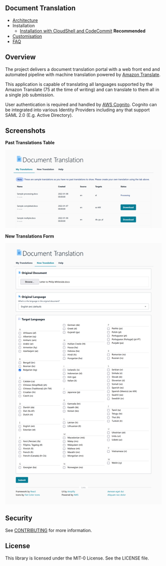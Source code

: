 <!--
Copyright Amazon.com, Inc. or its affiliates. All Rights Reserved.
SPDX-License-Identifier: MIT-0
-->

## Document Translation

- [Architecture](docs/Architecture.md)
- Installation
  - [Installation with CloudShell and CodeCommit](docs/Installation-CodeCommit-CloudShell.md) **Recommended**
- [Customisation](docs/Customisation.md)
- [FAQ](docs/FAQ.md)

## Overview
The project delivers a document translation portal with a web front end and automated pipeline with machine translation powered by [Amazon Translate](https://aws.amazon.com/translate/). 

This application is capable of translating all languages supported by the Amazon Translate (75 at the time of writing) and can translate to them all in a single job submission.

User authentication is required and handled by [AWS Cognito](https://aws.amazon.com/cognito/). Cognito can be integrated into various Identity Providers including any that support SAML 2.0 (E.g. Active Directory).

## Screenshots

**Past Translations Table**

![Web UI - My Translations Table](docs/images/client_history.png)

**New Translations Form**

![Web UI - New Translation Form](docs/images/client_create.png)

## Security

See [CONTRIBUTING](CONTRIBUTING.md#security-issue-notifications) for more information.

## License

This library is licensed under the MIT-0 License. See the LICENSE file.

